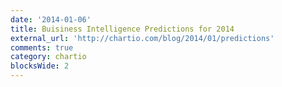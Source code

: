 ```yaml
---
date: '2014-01-06'
title: Buisiness Intelligence Predictions for 2014
external_url: 'http://chartio.com/blog/2014/01/predictions'
comments: true
category: chartio
blocksWide: 2
---
```

